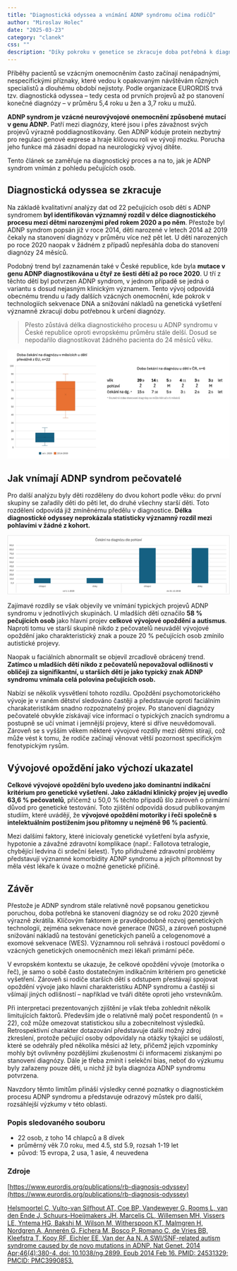 ```yaml
---
title: "Diagnostická odyssea a vnímání ADNP syndromu očima rodičů"
author: "Miroslav Holec"
date: "2025-03-23"
category: "clanek"
css: ""
description: "Díky pokroku v genetice se zkracuje doba potřebná k diagnóze ADNP syndromu. Vývojové opoždění zůstává klíčovým indikátorem. Vnímání ADNP syndromu u pečujících osob se v čase mění."
---
```


Příběhy pacientů se vzácným onemocněním často začínají nenápadnými, nespecifickými příznaky, které vedou k opakovaným návštěvám různých specialistů a dlouhému období nejistoty. Podle organizace EURORDIS trvá tzv. diagnostická odyssea – tedy cesta od prvních projevů až po stanovení konečné diagnózy – v průměru 5,4 roku u žen a 3,7 roku u mužů.

**ADNP syndrom je vzácné neurovývojové onemocnění způsobené mutací v genu ADNP.** Patří mezi diagnózy, které jsou i přes závažnost svých projevů výrazně poddiagnostikovány. Gen ADNP kóduje protein nezbytný pro regulaci genové exprese a hraje klíčovou roli ve vývoji mozku. Porucha jeho funkce má zásadní dopad na neurologický vývoj dítěte.

Tento článek se zaměřuje na diagnostický proces a na to, jak je ADNP syndrom vnímán z pohledu pečujících osob.

## Diagnostická odyssea se zkracuje

Na základě kvalitativní analýzy dat od 22 pečujících osob dětí s ADNP syndromem **byl identifikován významný rozdíl v délce diagnostického procesu mezi dětmi narozenými před rokem 2020 a po něm**. Přestože byl ADNP syndrom popsán již v roce 2014, děti narozené v letech 2014 až 2019 čekaly na stanovení diagnózy v průměru více než pět let.
U dětí narozených po roce 2020 naopak v žádném z případů nepřesáhla doba do stanovení diagnózy 24 měsíců.

Podobný trend byl zaznamenán také v České republice, kde byla **mutace v genu ADNP diagnostikována u čtyř ze šesti dětí až po roce 2020**. U tří z těchto dětí byl potvrzen ADNP syndrom, v jednom případě se jedná o variantu s dosud nejasným klinickým významem. Tento vývoj odpovídá obecnému trendu u řady dalších vzácných onemocnění, kde pokrok v technologiích sekvenace DNA a snižování nákladů na genetická vyšetření významně zkracují dobu potřebnou k určení diagnózy. 

> Přesto zůstává délka diagnostického procesu u ADNP syndromu v České republice oproti evropskému průměru stále delší. Dosud se nepodařilo diagnostikovat žádného pacienta do 24 měsíců věku.



![](img/adnp-diagnostika-trvani-eu-cr.png)

## Jak vnímají ADNP syndrom pečovatelé

Pro další analýzu byly děti rozděleny do dvou kohort podle věku: do první skupiny se zařadily děti do pěti let, do druhé všechny starší děti. Toto rozdělení odpovídá již zmíněnému předělu v diagnostice. **Délka diagnostické odyssey neprokázala statisticky významný rozdíl mezi pohlavími v žádné z kohort.** 

![](img/adnp-diagnostika-pohlavi.png)

Zajímavé rozdíly se však objevily ve vnímání typických projevů ADNP syndromu v jednotlivých skupinách. U mladších dětí označilo **58 % pečujících osob** jako hlavní projev **celkové vývojové opoždění a autismus**. Naproti tomu ve starší skupině nikdo z pečovatelů neuváděl vývojové opoždění jako charakteristický znak a pouze 20 % pečujících osob zmínilo autistické projevy.

Naopak u faciálních abnormalit se objevil zrcadlově obrácený trend. **Zatímco u mladších dětí nikdo z pečovatelů nepovažoval odlišnosti v obličeji za signifikantní, u starších dětí je jako typický znak ADNP syndromu vnímala celá polovina pečujících osob.**

Nabízí se několik vysvětlení tohoto rozdílu. Opoždění psychomotorického vývoje je v raném dětství sledováno častěji a představuje oproti faciálním charakateristikám snadno rozpoznatelný projev. Po stanovení diagnózy pečovatelé obvykle získávají více informací o typických znacích syndromu a postupně se učí vnímat i jemnější projevy, které si dříve neuvědomovali. Zároveň se s vyšším věkem některé vývojové rozdíly mezi dětmi stírají, což může vést k tomu, že rodiče začínají věnovat větší pozornost specifickým fenotypickým rysům.

## Vývojové opoždění jako výchozí ukazatel

**Celkové vývojové opoždění bylo uvedeno jako dominantní indikační kritérium pro genetické vyšetření. Jako základní klinický projev jej uvedlo 63,6 % pečovatelů**, přičemž u 50,0 % těchto případů šlo zároveň o primární důvod pro genetické testování. Toto zjištění odpovídá dosud publikovaným studiím, které uvádějí, že **vývojové opoždění motoriky i řeči společně s intelektuálním postižením jsou přítomny u nejméně 96 % pacientů**.

Mezi dalšími faktory, které iniciovaly genetické vyšetření byla asfyxie, hypotonie a závažné zdravotní komplikace (např.: Fallotova tetralogie, chybějící ledvina či srdeční šelest). Tyto přidružené zdravotní problémy představují významné komorbidity ADNP syndromu a jejich přítomnost by měla vést lékaře k úvaze o možné genetické příčině.

## Závěr

Přestože je ADNP syndrom stále relativně nově popsanou genetickou poruchou, doba potřebná ke stanovení diagnózy se od roku 2020 zjevně výrazně zkrátila. Klíčovým faktorem je pravděpodobně rozvoj genetických technologií, zejména sekvenace nové generace (NGS), a zároveň postupné snižování nákladů na testování genetických panelů a celogenomové a exomové sekvenace (WES). Významnou roli sehrává i rostoucí povědomí o vzácných genetických onemocněních mezi lékaři primární péče.

V evropském kontextu se ukazuje, že celkové opoždění vývoje (motorika o řeč), je samo o sobě často dostatečným indikačním kritériem pro genetické vyšetření. Zároveň si rodiče starších dětí s odstupem přestávají spojovat opoždění vývoje jako hlavní charakteristiku ADNP syndromu a častěji si všímají jiných odlišností – například ve tváři dítěte oproti jeho vrstevníkům.

Při interpretaci prezentovaných zjištění je však třeba zohlednit několik limitujících faktorů. Především jde o relativně malý počet respondentů (n = 22), což může omezovat statistickou sílu a zobecnitelnost výsledků. Retrospektivní charakter dotazování představuje další možný zdroj zkreslení, protože pečující osoby odpovídaly na otázky týkající se událostí, které se odehrály před několika měsíci až lety, přičemž jejich vzpomínky mohly být ovlivněny pozdějšími zkušenostmi či informacemi získanými po stanovení diagnózy. Dále je třeba zmínit i selekční bias, neboť do výzkumu byly zařazeny pouze děti, u nichž již byla diagnóza ADNP syndromu potvrzena.

Navzdory těmto limitům přináší výsledky cenné poznatky o diagnostickém procesu ADNP syndromu a představuje odrazový můstek pro další, rozsáhlejší výzkumy v této oblasti.

### Popis sledovaného souboru

- 22 osob, z toho 14 chlapců a 8 dívek
- průměrný věk 7.0 roku, med 4.5, std 5.9, rozsah 1-19 let
- původ: 15 evropa, 2 usa, 1 asie, 4 neuvedena



### Zdroje

[https://www.eurordis.org/publications/rb-diagnosis-odyssey](https://www.eurordis.org/publications/rb-diagnosis-odyssey)

[Helsmoortel C, Vulto-van Silfhout AT, Coe BP, Vandeweyer G, Rooms L, van den Ende J, Schuurs-Hoeijmakers JH, Marcelis CL, Willemsen MH, Vissers LE, Yntema HG, Bakshi M, Wilson M, Witherspoon KT, Malmgren H, Nordgren A, Annerén G, Fichera M, Bosco P, Romano C, de Vries BB, Kleefstra T, Kooy RF, Eichler EE, Van der Aa N. A SWI/SNF-related autism syndrome caused by de novo mutations in ADNP. Nat Genet. 2014 Apr;46(4):380-4. doi: 10.1038/ng.2899. Epub 2014 Feb 16. PMID: 24531329; PMCID: PMC3990853.]()